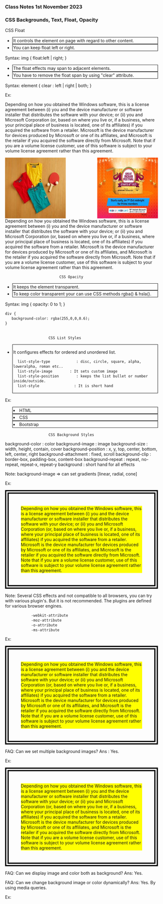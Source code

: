 ### Class Notes 1st November 2023

### CSS Backgrounds, Text, Float, Opacity 

CSS Float

- It controls the element on page with regard to other content.
- You can keep float left or right.

Syntax:
    img {
         float:left | right;
    }

- The float effects may span to adjacent elements.
- You have to remove the float span by using "clear" attribute.

Syntax:
    element {
       clear : left | right | both;
    }

Ex:
<!DOCTYPE html>
<html lang="en">
<head>
    <meta charset="UTF-8">
    <meta name="viewport" content="width=device-width, initial-scale=1.0">
    <title>Document</title>
    <style>
        .pic1 {
            float: right;
        }
        .pic2 {
            float: left;
        }
        .para-2 {
            clear: both;
        }
    </style>
</head>
<body>
    <p class="para-1">Depending on how you obtained the Windows software, this is a license agreement between (i) you and the device manufacturer or software installer that distributes the software with your device; or (ii) you and Microsoft Corporation (or, based on where you live or, if a business, where your principal place of business is located, one of its affiliates) if you acquired the software from a retailer. Microsoft is the device manufacturer for devices produced by Microsoft or one of its affiliates, and Microsoft is the retailer if you acquired the software directly from Microsoft. Note that if you are a volume license customer, use of this software is subject to your volume license agreement rather than this agreement.</p>
    <img class="pic1" src="../public/images/a1.jpg" width="200" height="200">
    <img class="pic2" src="../public/images/a2.jpg" width="200" height="200">
    <p class="para-2">Depending on how you obtained the Windows software, this is a license agreement between (i) you and the device manufacturer or software installer that distributes the software with your device; or (ii) you and Microsoft Corporation (or, based on where you live or, if a business, where your principal place of business is located, one of its affiliates) if you acquired the software from a retailer. Microsoft is the device manufacturer for devices produced by Microsoft or one of its affiliates, and Microsoft is the retailer if you acquired the software directly from Microsoft. Note that if you are a volume license customer, use of this software is subject to your volume license agreement rather than this agreement.</p>
</body>
</html>

                             CSS Opacity
- It keeps the element transparent.
- To keep color transparent your can use CSS methods rgba() & hsla().

Syntax:
    img {
         opacity: 0 to 1;
    }

    div {
       background-color: rgba(255,0,0,0.6);
    }


                        CSS List Styles

- It configures effects for ordered and unordered list.

        list-style-type            : disc, circle, square, alpha, loweralpha, roman etc..
        list-style-image        : It sets custom image
        list-style-position        : keeps the list bullet or number inside/outside.
        list-style                : It is short hand

Ex:
<!DOCTYPE html>
<html lang="en">
<head>
    <meta charset="UTF-8">
    <meta name="viewport" content="width=device-width, initial-scale=1.0">
    <title>Document</title>
    <style>
        ol {
            list-style-type: disc;
            list-style-position: inside;
        }
        li {
            border:1px solid black;
            padding: 2px;
        }
    </style>
</head>
<body>
    <ol>
        <li>HTML</li>
        <li>CSS</li>
        <li>Bootstrap</li>
    </ol>
</body>
</html>

                        CSS Background Styles

background-color                : color
background-image                : image
background-size                : width, height, contain, cover
background-position            : x, y, top, center, bottom, left, center, right
background-attachment            : fixed, scroll
background-clip                : border-box, padding-box, content-box
background-repeat                : repeat, no-repeat, repeat-x, repeat-y
background                    : short hand for all effects

Note: background-image  => can set gradients [linear, radial, cone]

Ex:
<!DOCTYPE html>
<html lang="en">
<head>
    <meta charset="UTF-8">
    <meta name="viewport" content="width=device-width, initial-scale=1.0">
    <title>Document</title>
    <style>
        .container {
            border:12px double black;
            padding: 40px;
            background-color: yellow;
            background-clip: content-box;
        }
    </style>
</head>
<body>
   <div class="container">
    Depending on how you obtained the Windows software, this is a license agreement between (i) you and the device manufacturer or software installer that distributes the software with your device; or (ii) you and Microsoft Corporation (or, based on where you live or, if a business, where your principal place of business is located, one of its affiliates) if you acquired the software from a retailer. Microsoft is the device manufacturer for devices produced by Microsoft or one of its affiliates, and Microsoft is the retailer if you acquired the software directly from Microsoft. Note that if you are a volume license customer, use of this software is subject to your volume license agreement rather than this agreement.
   </div>
</body>
</html>

Note: Several CSS effects and not compatible to all browsers, you can try with various plugin's. But it is not recommended. The plugins are defined for various browser engines.

                -webkit-attribute
                -moz-attribute
                -o-attribute
                -ms-attribute

Ex:
<!DOCTYPE html>
<html lang="en">
<head>
    <meta charset="UTF-8">
    <meta name="viewport" content="width=device-width, initial-scale=1.0">
    <title>Document</title>
    <style>
        body {
            background-image: linear-gradient(yellow, red);
            background-image: -webkit-linear-gradient(yellow, red);
            background-image: -moz-linear-gradient(yellow, red);
            background-image: -o-linear-gradient(yellow, red);
            height: 100vh;
        }
    </style>
</head>
<body>
   <div class="container">
    Depending on how you obtained the Windows software, this is a license agreement between (i) you and the device manufacturer or software installer that distributes the software with your device; or (ii) you and Microsoft Corporation (or, based on where you live or, if a business, where your principal place of business is located, one of its affiliates) if you acquired the software from a retailer. Microsoft is the device manufacturer for devices produced by Microsoft or one of its affiliates, and Microsoft is the retailer if you acquired the software directly from Microsoft. Note that if you are a volume license customer, use of this software is subject to your volume license agreement rather than this agreement.
   </div>
</body>
</html>

FAQ: Can we set multiple background images?
Ans : Yes.

Ex:
<!DOCTYPE html>
<html lang="en">
<head>
    <meta charset="UTF-8">
    <meta name="viewport" content="width=device-width, initial-scale=1.0">
    <title>Document</title>
    <style>
        body {
            height: 100vh;
            background-image: url("../public/images/a1.jpg"), url("../public/images/a2.jpg");
            background-repeat: no-repeat, no-repeat;
            background-size: 200px 200px, 100px 100px;
            background-position: center center, top right;
        }
    </style>
</head>
<body>
   <div class="container">
    Depending on how you obtained the Windows software, this is a license agreement between (i) you and the device manufacturer or software installer that distributes the software with your device; or (ii) you and Microsoft Corporation (or, based on where you live or, if a business, where your principal place of business is located, one of its affiliates) if you acquired the software from a retailer. Microsoft is the device manufacturer for devices produced by Microsoft or one of its affiliates, and Microsoft is the retailer if you acquired the software directly from Microsoft. Note that if you are a volume license customer, use of this software is subject to your volume license agreement rather than this agreement.
   </div>
</body>
</html>

FAQ: Can we display image and color both as background?
Ans:  Yes.

FAQ: Can we change background image or color dynamically?
Ans:  Yes. By using media queries.

Ex:
<!DOCTYPE html>
<html lang="en">
<head>
    <meta charset="UTF-8">
    <meta name="viewport" content="width=device-width, initial-scale=1.0">
    <title>Document</title>
    <style>
        body {
            height: 100vh;
           
        }
        @media screen and (orientation:landscape)
        {
            body {
                background-image: url("../public/images/netflix.jpg");
                background-repeat: no-repeat;
                background-size: cover;
            }
        }
        @media screen and (orientation:portrait) {
            body {
                background-image: url("../public/images/Netflix-Logo.png");
                background-repeat: no-repeat;
                background-size: contain;
            }
        }
    </style>
</head>
<body>
   <div class="container">
    Depending on how you obtained the Windows software, this is a license agreement between (i) you and the device manufacturer or software installer that distributes the software with your device; or (ii) you and Microsoft Corporation (or, based on where you live or, if a business, where your principal place of business is located, one of its affiliates) if you acquired the software from a retailer. Microsoft is the device manufacturer for devices produced by Microsoft or one of its affiliates, and Microsoft is the retailer if you acquired the software directly from Microsoft. Note that if you are a volume license customer, use of this software is subject to your volume license agreement rather than this agreement.
   </div>
</body>
</html>


                            CSS Text Styles

font-family
font-size
font-weight
font-style
font-variant [toggle uppercase to lower & vice versa]
color

text-align                : left, center, right, justify
text-indent            : first line indent
text-decoration        : underline, line through, overline, style, size, color
text-decoration-line
text-decoration-size
text-decoration-color
text-shadow
text-overflow [ellipsis]
white-space [nowrap]
overflow [hidden, scroll, auto]
letter-spacing
word-spacing
line-height
word-break
text-transform    [uppercase, lowercase, capitalize]
writing-mode  [ change the orientation - better use CSS 2D transforms]

FAQ: What are web safe fonts?
Ans:  sans-serif, serif, mono-space


                              CSS 2D